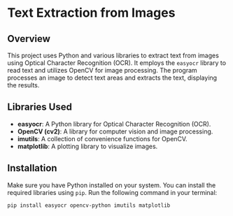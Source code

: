 # Text Extraction from Images

## Overview

This project uses Python and various libraries to extract text from images using Optical Character Recognition (OCR). It employs the `easyocr` library to read text and utilizes OpenCV for image processing. The program processes an image to detect text areas and extracts the text, displaying the results.

## Libraries Used

- **easyocr**: A Python library for Optical Character Recognition (OCR).
- **OpenCV (cv2)**: A library for computer vision and image processing.
- **imutils**: A collection of convenience functions for OpenCV.
- **matplotlib**: A plotting library to visualize images.

## Installation

Make sure you have Python installed on your system. You can install the required libraries using `pip`. Run the following command in your terminal:

```bash
pip install easyocr opencv-python imutils matplotlib
